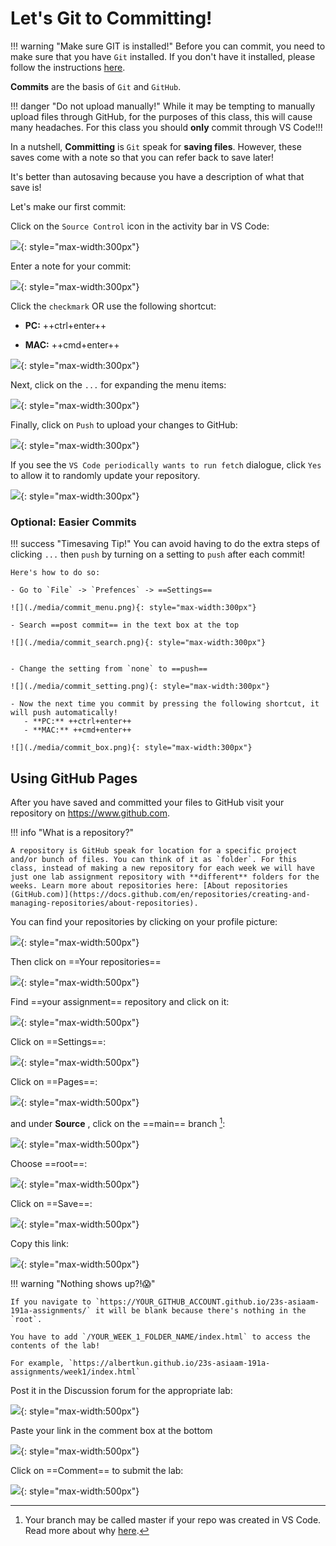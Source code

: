 # Let's Git to Committing!

!!! warning "Make sure GIT is installed!"
    Before you can commit, you need to make sure that you have `Git` installed. If you don't have it installed, please follow the instructions [here](../../help/gitscm.md).

**Commits** are the basis of `Git` and `GitHub`.

!!! danger "Do not upload manually!"
    While it may be tempting to manually upload files through GitHub, for the purposes of this class, this will cause many headaches. For this class you should **only** commit through VS Code!!!

In a nutshell, **Committing** is `Git` speak for **saving files**. However, these saves come with a note so that you can refer back to save later!

It's better than autosaving because you have a description of what that save is!

Let's make our first commit:

Click on the `Source Control` icon in the activity bar in VS Code:

![](./media/commit1.png){: style="max-width:300px"}

Enter a note for your commit:

![](./media/commit2.png){: style="max-width:300px"}

Click the `checkmark` OR use the following shortcut:

 - **PC:** ++ctrl+enter++

 - **MAC:** ++cmd+enter++

![](./media/commit3.png){: style="max-width:300px"}

Next, click on the `...` for expanding the menu items:

![](./media/commit4.png){: style="max-width:300px"}

Finally, click on `Push` to upload your changes to GitHub:

![](./media/commit5.png){: style="max-width:300px"}

If you see the `VS Code periodically wants to run fetch` dialogue, click `Yes` to allow it to randomly update your repository.

![](./media/vs_code_fetch.png){: style="max-width:300px"}

### Optional: Easier Commits

!!! success "Timesaving Tip!"
    You can avoid having to do the extra steps of clicking `...` then `push` by turning on a setting to `push` after each commit!

    Here's how to do so:

    - Go to `File` -> `Prefences` -> ==Settings==
    
    ![](./media/commit_menu.png){: style="max-width:300px"}

    - Search ==post commit== in the text box at the top
    
    ![](./media/commit_search.png){: style="max-width:300px"}


    - Change the setting from `none` to ==push==

    ![](./media/commit_setting.png){: style="max-width:300px"}

    - Now the next time you commit by pressing the following shortcut, it will push automatically!
       - **PC:** ++ctrl+enter++
       - **MAC:** ++cmd+enter++
    
    ![](./media/commit_box.png){: style="max-width:300px"}


## Using GitHub Pages

After you have saved and committed your files to GitHub visit your repository on https://www.github.com.

!!! info "What is a repository?"

    A repository is GitHub speak for location for a specific project and/or bunch of files. You can think of it as `folder`. For this class, instead of making a new repository for each week we will have just one lab assignment repository with **different** folders for the weeks. Learn more about repositories here: [About repositories (GitHub.com)](https://docs.github.com/en/repositories/creating-and-managing-repositories/about-repositories).

You can find your repositories by clicking on your profile picture:

![](./media/finding_your_repo.png){: style="max-width:500px"}

Then click on ==Your repositories==

![](./media/finding_your_repo2.png){: style="max-width:500px"}

Find ==your assignment== repository and click on it:

![](./media/assignment_repo.png){: style="max-width:500px"}

 
Click on ==Settings==:

![](./media/gitstarted10.png){: style="max-width:500px"}

Click on ==Pages==:

![](./media/gitstarted11.png){: style="max-width:500px"}

and under **Source** , click on the ==main== branch [^1]:

![](./media/gitstarted12.png){: style="max-width:500px"}

Choose ==root==:

![](./media/gitstarted12root.png){: style="max-width:500px"}

Click on ==Save==:

![](./media/gitstarted12save.png){: style="max-width:500px"}

Copy this link:

![](./media/gitstartedcopy.png){: style="max-width:500px"}

!!! warning "Nothing shows up?!😱"

    If you navigate to `https://YOUR_GITHUB_ACCOUNT.github.io/23s-asiaam-191a-assignments/` it will be blank because there's nothing in the `root`.

    You have to add `/YOUR_WEEK_1_FOLDER_NAME/index.html` to access the contents of the lab!

    For example, `https://albertkun.github.io/23s-asiaam-191a-assignments/week1/index.html`

Post it in the Discussion forum for the appropriate lab:

![](./media/lab_submit_1.png){: style="max-width:500px"}

Paste your link in the comment box at the bottom

![](./media/lab_submit_paste.png){: style="max-width:500px"}

Click on ==Comment== to submit the lab:

![](./media/lab_submit_click.png){: style="max-width:500px"}


[^1]: Your branch may be called master if your repo was created in VS Code. Read more about why [here](https://www.jumpingrivers.com/blog/git-moving-master-to-main/).